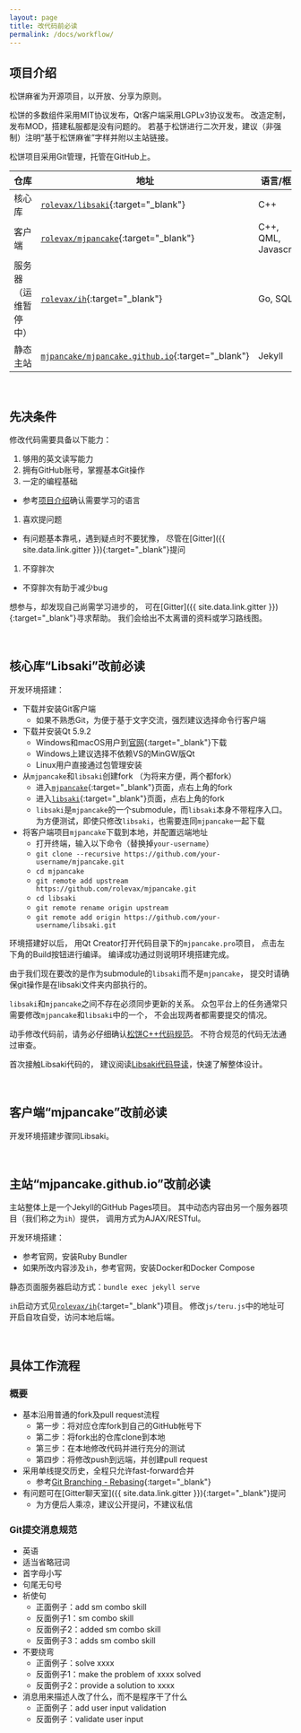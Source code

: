 ```yaml
---
layout: page
title: 改代码前必读
permalink: /docs/workflow/
---
```


## <a name="intro"></a>项目介绍

松饼麻雀为开源项目，以开放、分享为原则。

松饼的多数组件采用MIT协议发布，Qt客户端采用LGPLv3协议发布。
改造定制，发布MOD，搭建私服都是没有问题的。
若基于松饼进行二次开发，建议（非强制）注明“基于松饼麻雀”字样并附以主站链接。

松饼项目采用Git管理，托管在GitHub上。

| 仓库                | 地址   | 语言/框架 |
| ------------------- | ------ | --------- |
| 核心库    | [`rolevax/libsaki`][libsaki]{:target="_blank"} | C++ |
| 客户端    | [`rolevax/mjpancake`][mjpancake]{:target="_blank"} | C++, QML, Javascript |
| 服务器（运维暂停中）| [`rolevax/ih`][ih]{:target="_blank"} | Go, SQL |
| 静态主站  | [`mjpancake/mjpancake.github.io`][pages]{:target="_blank"} | Jekyll |

[libsaki]: https://github.com/rolevax/libsaki
[mjpancake]: https://github.com/rolevax/mjpancake
[ih]: https://github.com/rolevax/ih
[pages]: https://github.com/mjpancake/mjpancake.github.io

<br />

## 先决条件

修改代码需要具备以下能力：

1. 够用的英文读写能力
1. 拥有GitHub账号，掌握基本Git操作
1. 一定的编程基础
  - 参考[项目介绍](#intro)确认需要学习的语言
1. 喜欢提问题
  - 有问题基本靠吼，遇到疑点时不要犹豫，
    尽管在[Gitter]({{ site.data.link.gitter }}){:target="_blank"}提问
1. 不穿胖次
  - 不穿胖次有助于减少bug

想参与，却发现自己尚需学习进步的，
可在[Gitter]({{ site.data.link.gitter }}){:target="_blank"}寻求帮助。
我们会给出不太离谱的资料或学习路线图。

<br />

## 核心库“Libsaki”改前必读

开发环境搭建：

- 下载并安装Git客户端
    - 如果不熟悉Git，为便于基于文字交流，强烈建议选择命令行客户端
- 下载并安装Qt 5.9.2
    - Windows和macOS用户到[官网](www.qt.io){:target="_blank"}下载
    - Windows上建议选择不依赖VS的MinGW版Qt
    - Linux用户直接通过包管理安装
- 从`mjpancake`和`libsaki`创建fork （为将来方便，两个都fork）
    - 进入[`mjpancake`][mjpancake]{:target="_blank"}页面，点右上角的fork
    - 进入[`libsaki`][libsaki]{:target="_blank"}页面，点右上角的fork
    - `libsaki`是`mjpancake`的一个submodule，而`libsaki`本身不带程序入口。
      为方便测试，即使只修改`libsaki`，也需要连同`mjpancake`一起下载
- 将客户端项目`mjpancake`下载到本地，并配置远端地址
    - 打开终端，输入以下命令（替换掉`your-username`）
    - `git clone --recursive https://github.com/your-username/mjpancake.git`
    - `cd mjpancake`
    - `git remote add upstream https://github.com/rolevax/mjpancake.git`
    - `cd libsaki`
    - `git remote rename origin upstream`
    - `git remote add origin https://github.com/your-username/libsaki.git`

环境搭建好以后，
用Qt Creator打开代码目录下的`mjpancake.pro`项目，
点击左下角的Build按钮进行编译。
编译成功通过则说明环境搭建完成。

由于我们现在要改的是作为submodule的`libsaki`而不是`mjpancake`，
提交时请确保git操作是在libsaki文件夹内部执行的。

`libsaki`和`mjpancake`之间不存在必须同步更新的关系。
众包平台上的任务通常只需要修改`mjpancake`和`libsaki`中的一个，
不会出现两者都需要提交的情况。

动手修改代码前，请务必仔细确认[松饼C++代码规范](/docs/cpp/)。
不符合规范的代码无法通过审查。

首次接触Libsaki代码的，
建议阅读[Libsaki代码导读](/docs/libsaki/)，快速了解整体设计。

<br />

## 客户端“mjpancake”改前必读

开发环境搭建步骤同Libsaki。

<br />

## 主站“mjpancake.github.io”改前必读

主站整体上是一个Jekyll的GitHub Pages项目。
其中动态内容由另一个服务器项目（我们称之为`ih`）提供，
调用方式为AJAX/RESTful。

开发环境搭建：

- 参考官网，安装Ruby Bundler
- 如果所改内容涉及`ih`，参考官网，安装Docker和Docker Compose

静态页面服务器启动方式：`bundle exec jekyll serve`

`ih`启动方式见[`rolevax/ih`][ih]{:target="_blank"}项目。
修改`js/teru.js`中的地址可开启自攻自受，访问本地后端。

<br />

## 具体工作流程

### 概要
- 基本沿用普通的fork及pull request流程
    - 第一步：将对应仓库fork到自己的GitHub帐号下
    - 第二步：将fork出的仓库clone到本地
    - 第三步：在本地修改代码并进行充分的测试
    - 第四步：将修改push到远端，并创建pull request
- 采用单线提交历史，全程只允许fast-forward合并
    - 参考[Git Branching - Rebasing](https://git-scm.com/book/en/v2/Git-Branching-Rebasing){:target="_blank"}
- 有问题可在[Gitter聊天室]({{ site.data.link.gitter }}){:target="_blank"}提问
    - 为方便后人乘凉，建议公开提问，不建议私信

### Git提交消息规范
- 英语
- 适当省略冠词
- 首字母小写
- 句尾无句号
- 祈使句
  - 正面例子：add sm combo skill
  - 反面例子1：sm combo skill
  - 反面例子2：added sm combo skill
  - 反面例子3：adds sm combo skill
- 不要绕弯
  - 正面例子：solve xxxx
  - 反面例子1：make the problem of xxxx solved
  - 反面例子2：provide a solution to xxxx
- 消息用来描述人改了什么，而不是程序干了什么
  - 正面例子：add user input validation
  - 反面例子：validate user input


